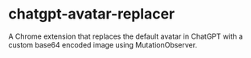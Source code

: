 # chatgpt-avatar-replacer
A Chrome extension that replaces the default avatar in ChatGPT with a custom base64 encoded image using MutationObserver.
